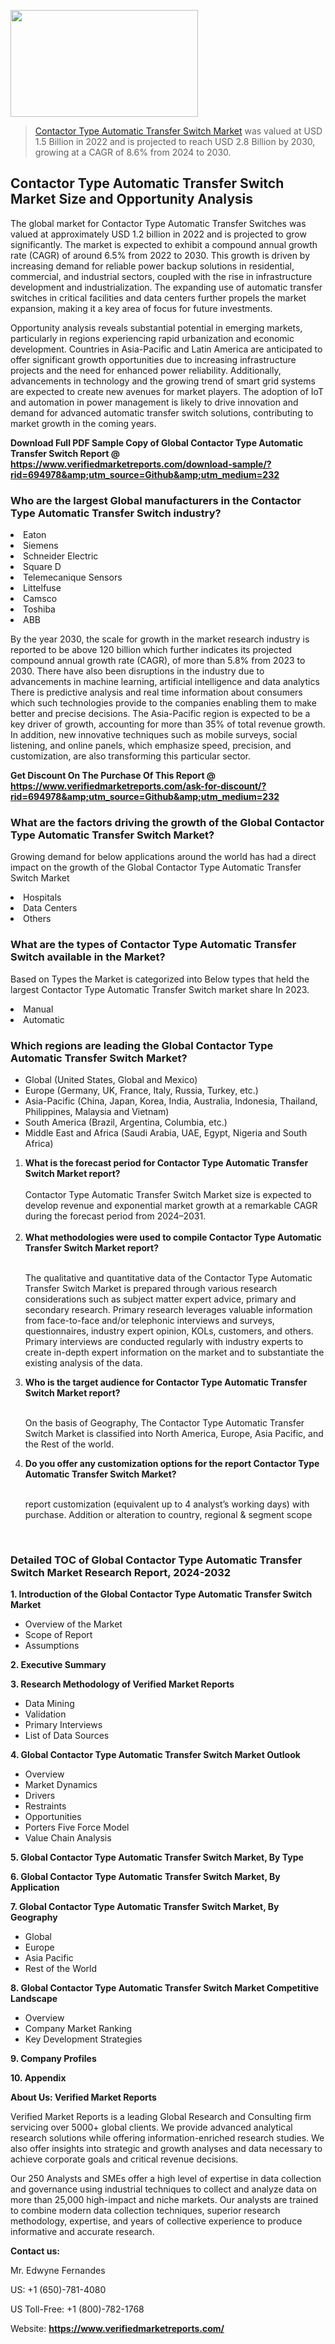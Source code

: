 
<img src="https://ffe5etoiles.com/wp-content/uploads/2024/12/MST1-300x171.png" alt="" width="300" height="171" class="alignnone size-medium wp-image-20088" /><blockquote><p><p><a href="https://www.verifiedmarketreports.com/download-sample/?rid=694978&utm_source=Github&utm_medium=232" target="_blank">Contactor Type Automatic Transfer Switch Market</a> was valued at USD 1.5 Billion in 2022 and is projected to reach USD 2.8 Billion by 2030, growing at a CAGR of 8.6% from 2024 to 2030.</p></blockquote><p><h2>Contactor Type Automatic Transfer Switch Market Size and Opportunity Analysis</h2><p>The global market for Contactor Type Automatic Transfer Switches was valued at approximately USD 1.2 billion in 2022 and is projected to grow significantly. The market is expected to exhibit a compound annual growth rate (CAGR) of around 6.5% from 2022 to 2030. This growth is driven by increasing demand for reliable power backup solutions in residential, commercial, and industrial sectors, coupled with the rise in infrastructure development and industrialization. The expanding use of automatic transfer switches in critical facilities and data centers further propels the market expansion, making it a key area of focus for future investments.</p><p>Opportunity analysis reveals substantial potential in emerging markets, particularly in regions experiencing rapid urbanization and economic development. Countries in Asia-Pacific and Latin America are anticipated to offer significant growth opportunities due to increasing infrastructure projects and the need for enhanced power reliability. Additionally, advancements in technology and the growing trend of smart grid systems are expected to create new avenues for market players. The adoption of IoT and automation in power management is likely to drive innovation and demand for advanced automatic transfer switch solutions, contributing to market growth in the coming years.</p></p><p class=""><strong>Download Full PDF Sample Copy of Global Contactor Type Automatic Transfer Switch Report @ <a href="https://www.verifiedmarketreports.com/download-sample/?rid=694978&amp;utm_source=Github&amp;utm_medium=232" target="_blank">https://www.verifiedmarketreports.com/download-sample/?rid=694978&amp;utm_source=Github&amp;utm_medium=232</a></strong></p><h3 id="" class="">Who are the largest Global manufacturers in the Contactor Type Automatic Transfer Switch industry?</h3><p><li>Eaton</li><li> Siemens</li><li> Schneider Electric</li><li> Square D</li><li> Telemecanique Sensors</li><li> Littelfuse</li><li> Camsco</li><li> Toshiba</li><li> ABB</li></p><div class=""><div class="" dir="" data-message-author-role="" data-message-id="" data-message-model-slug=""><div class=""><div class=""><div class=""><div class="" dir="" data-message-author-role="" data-message-id="" data-message-model-slug=""><div class=""><div class=""><p>By the year 2030, the scale for growth in the market research industry is reported to be above 120 billion which further indicates its projected compound annual growth rate (CAGR), of more than 5.8% from 2023 to 2030. There have also been disruptions in the industry due to advancements in machine learning, artificial intelligence and data analytics There is predictive analysis and real time information about consumers which such technologies provide to the companies enabling them to make better and precise decisions. The Asia-Pacific region is expected to be a key driver of growth, accounting for more than 35% of total revenue growth. In addition, new innovative techniques such as mobile surveys, social listening, and online panels, which emphasize speed, precision, and customization, are also transforming this particular sector.</p><p><strong>Get Discount On The Purchase Of This Report @&nbsp; <a href="https://www.verifiedmarketreports.com/ask-for-discount/?rid=694978&amp;utm_source=Github&amp;utm_medium=232" target="_blank">https://www.verifiedmarketreports.com/ask-for-discount/?rid=694978&amp;utm_source=Github&amp;utm_medium=232</a></strong></p></div></div></div></div></div></div></div></div><h3 id="" class="">What are the factors driving the growth of the Global Contactor Type Automatic Transfer Switch Market?</h3><p id="" class="">Growing demand for below applications around the world has had a direct impact on the growth of the Global Contactor Type Automatic Transfer Switch Market</p><p id="" class=""><li>Hospitals</li><li> Data Centers</li><li> Others</li></p><h3 id="" class="">What are the types of Contactor Type Automatic Transfer Switch available in the Market?</h3><p id="" class="">Based on Types the Market is categorized into Below types that held the largest Contactor Type Automatic Transfer Switch market share In 2023.</p><p id="" class=""><li>Manual</li><li> Automatic</li></p><h3 id="" class="">Which regions are leading the Global Contactor Type Automatic Transfer Switch Market?</h3><ul><li>Global (United States, Global and Mexico)</li><li>Europe (Germany, UK, France, Italy, Russia, Turkey, etc.)</li><li>Asia-Pacific (China, Japan, Korea, India, Australia, Indonesia, Thailand, Philippines, Malaysia and Vietnam)</li><li>South America (Brazil, Argentina, Columbia, etc.)</li><li>Middle East and Africa (Saudi Arabia, UAE, Egypt, Nigeria and South Africa)</li></ul><p><ol><li><strong>What is the forecast period for Contactor Type Automatic Transfer Switch Market report?<br /></strong><br /><span data-sheets-root="1" data-sheets-value="{&quot;1&quot;:2,&quot;2&quot;:&quot;XXXX size is expected to develop revenue and exponential market growth at a remarkable CAGR during the forecast period from 2024&ndash;2030.&quot;}" data-sheets-userformat="{&quot;2&quot;:12674,&quot;4&quot;:{&quot;1&quot;:2,&quot;2&quot;:16776960},&quot;10&quot;:2,&quot;11&quot;:0,&quot;15&quot;:&quot;Arial&quot;,&quot;16&quot;:12}">Contactor Type Automatic Transfer Switch Market size is expected to develop revenue and exponential market growth at a remarkable CAGR during the forecast period from 2024&ndash;2031.</span><br /><br /></li><li><strong>What methodologies were used to compile Contactor Type Automatic Transfer Switch Market report?<br /><br /></strong><p>The qualitative and quantitative data of the&nbsp;Contactor Type Automatic Transfer Switch Market is prepared through various research considerations such as subject matter expert advice, primary and secondary research. Primary research leverages valuable information from face-to-face and/or telephonic interviews and surveys, questionnaires, industry expert opinion, KOLs, customers, and others. Primary interviews are conducted regularly with industry experts to create in-depth expert information on the market and to substantiate the existing analysis of the data.&nbsp;</p></li><li><strong>Who is the target audience for Contactor Type Automatic Transfer Switch Market report?<br /><br /></strong><p>On the basis of Geography, The&nbsp;Contactor Type Automatic Transfer Switch Market is classified into North America, Europe, Asia Pacific, and the Rest of the world.</p></li><li><strong>Do you offer any customization options for the report Contactor Type Automatic Transfer Switch Market?<br /><br /></strong><p>report customization (equivalent up to 4 analyst&rsquo;s working days) with purchase. Addition or alteration to country, regional &amp; segment scope</p><p>&nbsp;</p></li></ol></p><h3 id="" class="">Detailed TOC of Global Contactor Type Automatic Transfer Switch Market Research Report, 2024-2032</h3><p id="" class=""><strong>1. Introduction of the Global Contactor Type Automatic Transfer Switch Market</strong></p><ul><li>Overview of the Market</li><li>Scope of Report</li><li>Assumptions</li></ul><p id="" class=""><strong>2. Executive Summary</strong></p><p id="" class=""><strong>3. Research Methodology of&nbsp;Verified Market Reports</strong></p><ul><li>Data Mining</li><li>Validation</li><li>Primary Interviews</li><li>List of Data Sources</li></ul><p id="" class=""><strong>4. Global Contactor Type Automatic Transfer Switch Market Outlook</strong></p><ul><li>Overview</li><li>Market Dynamics</li><li>Drivers</li><li>Restraints</li><li>Opportunities</li><li>Porters Five Force Model</li><li>Value Chain Analysis</li></ul><p id="" class=""><strong>5. Global Contactor Type Automatic Transfer Switch Market, By&nbsp;Type</strong></p><p id="" class=""><strong>6. Global Contactor Type Automatic Transfer Switch Market, By Application</strong></p><p id="" class=""><strong>7. Global Contactor Type Automatic Transfer Switch Market, By Geography</strong></p><ul><li>Global</li><li>Europe</li><li>Asia Pacific</li><li>Rest of the World</li></ul><p id="" class=""><strong>8. Global Contactor Type Automatic Transfer Switch Market Competitive Landscape</strong></p><ul><li>Overview</li><li>Company Market Ranking</li><li>Key Development Strategies</li></ul><p id="" class=""><strong>9. Company Profiles</strong></p><p id="" class=""><strong>10. Appendix</strong></p><p id="" class=""><strong>About Us: Verified Market Reports</strong></p><p id="" class="">Verified Market Reports is a leading Global Research and Consulting firm servicing over 5000+ global clients. We provide advanced analytical research solutions while offering information-enriched research studies. We also offer insights into strategic and growth analyses and data necessary to achieve corporate goals and critical revenue decisions.</p><p id="" class="">Our 250 Analysts and SMEs offer a high level of expertise in data collection and governance using industrial techniques to collect and analyze data on more than 25,000 high-impact and niche markets. Our analysts are trained to combine modern data collection techniques, superior research methodology, expertise, and years of collective experience to produce informative and accurate research.</p><p id="" class=""><strong>Contact us:</strong></p><p id="" class="">Mr. Edwyne Fernandes</p><p id="" class="">US: +1 (650)-781-4080</p><p id="" class="">US Toll-Free: +1 (800)-782-1768</p><p id="" class="">Website: <a target="" data-test-app-aware-link=""><strong>https://www.verifiedmarketreports.com/</strong></a></p>
